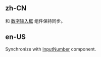 ## zh-CN

和 [数字输入框](/components/input-number-cn/) 组件保持同步。

## en-US

Synchronize with [InputNumber](/components/input-number/) component.

